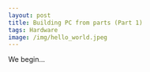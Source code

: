 ```yaml
---
layout: post
title: Building PC from parts (Part 1)
tags: Hardware
image: /img/hello_world.jpeg
---
```


We begin...

